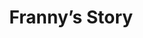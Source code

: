 --- 
layout: case-study
permalink: "/modules/palliative-care/franny/"
video: CaseStudy2.mp4
title: Franny’s Story
collapse-backstory: true

background:
  - title: Background
    image: franny/1.png
    text: Franny is a 48 year old woman that lives in a four story walk up apartment building.  Originally from small town Saskatchewan, Franny moved west about 14 years ago after she divorced her ex-husband of 12 years. She is from a large conservative family and her father was the town’s minister. During the marriage, Franny went through some challenging times not being able to conceive due to endometriosis and she was also diagnosed with depression.
  - title: Situation
    image: franny/2.png
    text: When Franny located to Vancouver for a fresh start, she did not know anyone and had little support from family or friends back home who disapproved of her divorce. Franny was diagnosed with bipolar Type 1 disorder about 10 years ago after going through a manic episode where she was self-medicating with street drugs. Subsequently, she contracted Hepatitis C.  After Franny completed her drug rehabilitation, she met her current partner Paula. Paula is Metis, also from the prairies, and the two moved in together after dating for six months.
  - title: Concerns
    image: franny/3.png
    text: Six months ago, Franny was diagnosed with stage III ovarian cancer and immediately started on chemotherapy. She has been experiencing significant nausea with the chemo and is using medicinal marijuana to help control it. Paula was concerned about Franny using medicinal marijuana because of her history with substance use disorder. Paula has been talking to an elder about doing a healing circle for Franny.


supports:  Franny only really has Paula as her support system; they do have a few close friends in the LGBT Community.  Franny has not re-connected with her family back in Saskatchewan, but she has been thinking of them since her diagnosis.

medications:
  - Harvoni one tablet daily
  - Epival 500 mg po daily 
  - Seroquel 200 mg po twice a day
  - Maxeran 20mg po QID before meals
  - Ondansetron 8 mg q 8h po prn
  - Dexamethasone 2 mg po OD
  - Ranitidine 150 mg po BID


visit: 
  Follow-up Visit: A service update and post-surgical consult from a recent hospitalization for an emergency appendectomy is sent to your unit indicating that Franny now has stage IV metastases to her bowels. When you call to schedule a follow-up appointment, Franny’s partner Paula is very worried stating that Franny can no longer walk up the four flights of stairs to get in and out of their apartment.

reflection:
  - What are your priorities for your next visit and what concerns might you identify in advance?
  - What would be your plan for follow-up?
  - What could you anticipate for the future of this client?

---